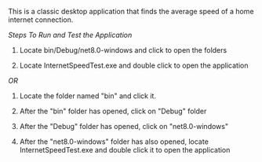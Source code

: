 This is a classic desktop application that finds the average speed of a home internet connection. 



*Steps To Run and Test the Application*

1. Locate bin/Debug/net8.0-windows and click to open the folders

2. Locate InternetSpeedTest.exe and double click to open the application 

*OR*

1. Locate the folder named "bin" and click it.

2. After the "bin" folder has opened, click on "Debug" folder

3. After the "Debug" folder has opened, click on "net8.0-windows"

4. After the "net8.0-windows" folder has also opened, locate InternetSpeedTest.exe and double click it to open the application
